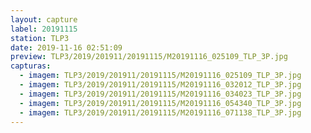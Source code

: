 ```yaml
---
layout: capture
label: 20191115
station: TLP3
date: 2019-11-16 02:51:09
preview: TLP3/2019/201911/20191115/M20191116_025109_TLP_3P.jpg
capturas:
  - imagem: TLP3/2019/201911/20191115/M20191116_025109_TLP_3P.jpg
  - imagem: TLP3/2019/201911/20191115/M20191116_032012_TLP_3P.jpg
  - imagem: TLP3/2019/201911/20191115/M20191116_034023_TLP_3P.jpg
  - imagem: TLP3/2019/201911/20191115/M20191116_054340_TLP_3P.jpg
  - imagem: TLP3/2019/201911/20191115/M20191116_071138_TLP_3P.jpg
---
```

